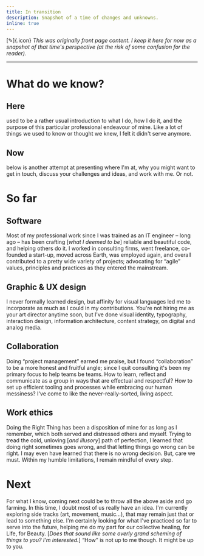 ```yaml
---
title: In transition
description: Snapshot of a time of changes and unknowns.
inline: true
---
```


[✎]{.icon} _This was originally front page content. I keep it here for now as a snapshot of that time's perspective (at the risk of some confusion for the reader)._

---

# What do we know?

## Here

used to be a rather usual introduction to what I do, how I do it, and the purpose of this particular professional endeavour of mine. Like a lot of things we used to know or thought we knew, I felt it didn't serve anymore.

## Now

below is another attempt at presenting where I'm at, why you might want to get in touch, discuss your challenges and ideas, and work with me. Or not.

# So far

## Software

Most of my professional work since I was trained as an IT engineer – long ago – has been crafting [_what I deemed to be_] reliable and beautiful code, and helping others do it. I worked in consulting firms, went freelance, co-founded a start-up, moved across Earth, was employed again, and overall contributed to a pretty wide variety of projects; advocating for “agile” values, principles and practices as they entered the mainstream.

## Graphic & UX design

I never formally learned design, but affinity for visual languages led me to incorporate as much as I could in my contributions. You're not hiring me as your art director anytime soon, but I've done visual identity, typography, interaction design, information architecture, content strategy, on digital and analog media.

## Collaboration

Doing “project management” earned me praise, but I found “collaboration” to be a more honest and fruitful angle; since I quit consulting it's been my primary focus to help teams be teams. How to learn, reflect and communicate as a group in ways that are effectual and respectful? How to set up efficient tooling and processes while embracing our human messiness? I've come to like the never-really-sorted, living aspect.

## Work ethics

Doing the Right Thing has been a disposition of mine for as long as I remember, which both served and distressed others and myself. Trying to tread the cold, unloving [_and illusory_] path of perfection, I learned that doing right sometimes goes wrong, and that letting things go wrong can be right. I may even have learned that there is no wrong decision. But, care we must. Within my humble limitations, I remain mindful of every step.

# Next

For what I know, coming next could be to throw all the above aside and go farming. In this time, I doubt most of us really have an idea. I'm currently exploring side tracks (art, movement, music…), that may remain just that or lead to something else. I'm certainly looking for what I've practiced so far to serve into the future, helping me do my part for our collective healing, for Life, for Beauty. [_Does that sound like some overly grand scheming of things to you? I'm interested._] “How” is not up to me though. It might be up to you.
